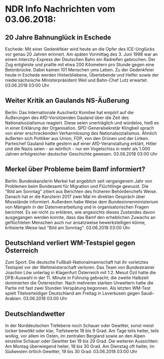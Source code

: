 # NDR Info Nachrichten vom 03.06.2018:


## 20 Jahre Bahnunglück in Eschede
Eschede: Mit einer Gedenkfeier wird heute an die Opfer des ICE-Unglücks vor genau 20 Jahren erinnert. Am späten Vormittag des 3. Juni 1998 war an einem Intercity-Express der Deutschen Bahn ein Radreifen gebrochen. Der Zug entgleiste und prallte mit etwa 200 Kilometern pro Stunde gegen eine Betonbrücke. Dabei kamen 101 Menschen ums Leben. Zu der Gedenkfeier heute in Eschede werden Hinterbliebene, Überlebende und Helfer sowie der niedersächsische Ministerpräsident Weil und Bahn-Chef Lutz erwartet. 03.06.2018 03:00 Uhr 

## Weiter Kritik an Gaulands NS-Äußerung
Berlin: Das Internationale Auschwitz Komitee hat empört auf die Äußerungen des AfD-Vorsitzenden Gauland über die Zeit des Nationalsozialismus reagiert. Diese seien unerträglich und würdelos, hieß es in einer Erklärung der Organisation. SPD-Generalsekretär Klingbeil sprach von einer erschreckenden Verharmlosung des Nationalsozialismus. Ähnlich äußerten sich Politiker aus Union, FDP, von den Grünen und der Linken. Parteichef Gauland hatte gestern auf einer AfD-Veranstaltung erklärt, Hitler und die Nazis seien - so wörtlich - nur ein Vogelschiss in mehr als 1.000 Jahren erfolgreicher deutscher Geschichte gewesen. 03.06.2018 03:00 Uhr 

## Merkel über Probleme beim Bamf informiert?
Berlin: Bundeskanzlerin Merkel hat angeblich seit vergangenem Jahr von Problemen beim Bundesamt für Migration und Flüchtlinge gewusst. Die "Bild am Sonntag" zitiert aus Berichten des früheren Behördenchefs Weise. Danach hat er die Kanzlerin 2017 zwei Mal im direkten Gespräch über Missstände informiert. Außerdem habe Weise dem Bundesinnenministerium von Mängeln in der Datenverarbeitung und in organisatorischen Fragen berichtet. Es sei nicht zu erklären, wie angesichts dieses Zustandes davon ausgegangen werden konnte, dass das Bamf den erheblichen Zuwachs an geflüchteten Menschen auch nur ansatzweise bewerkstelligen könne, kritisierte Weise laut "Bild am Sonntag". 03.06.2018 03:00 Uhr 

## Deutschland verliert WM-Testspiel gegen Österreich
Zum Sport: Die deutsche Fußball-Nationalmannschaft hat ihr vorletztes Testspiel vor der Weltmeisterschaft verloren. Das Team von Bundestrainer Joachim Löw unterlag in Klagenfurt Österreich mit 1:2. Mesut Özil hatte die DFB-Auswahl in der 11. Minute in Führung gebracht; die zweite Halbzeit dominierten die Österreicher. Nach mehreren starken Unwettern hatte die Partie mit fast zwei Stunden Verspätung begonnen. Als letzten WM-Test spielt Titelverteidiger Deutschland am Freitag in Leverkusen gegen Saudi-Arabien. 03.06.2018 03:00 Uhr 

## Deutschlandwetter
In der Norddeutschen Tiefebene noch Schauer oder Gewitter, sonst meist locker bewölkt oder klar, Tiefstwerte 18 bis 9 Grad. Am Tage teils heiter, teils wolkig, vor allem im Osten, im zentralen Bergland sowie an den Alpen einzelne Schauer oder Gewitter bei 19 bis 29 Grad. Die weiteren Aussichten: Am Montag überwiegend heiter, 18 bis 30 Grad. Am Dienstag oft heiter, im Südwesten örtlich Gewitter, 19 bis 30 Grad. 03.06.2018 03:00 Uhr 
